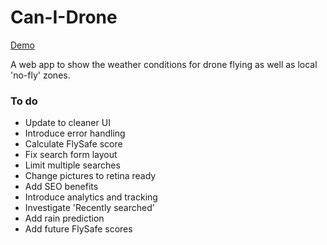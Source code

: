 # Can-I-Drone

[Demo](https://canidrone.herokuapp.com/)

A web app to show the weather conditions for drone flying as well as local 'no-fly' zones.

### To do
- Update to cleaner UI
- Introduce error handling
- Calculate FlySafe score
- Fix search form layout
- Limit multiple searches
- Change pictures to retina ready
- Add SEO benefits
- Introduce analytics and tracking
- Investigate 'Recently searched'
- Add rain prediction
- Add future FlySafe scores